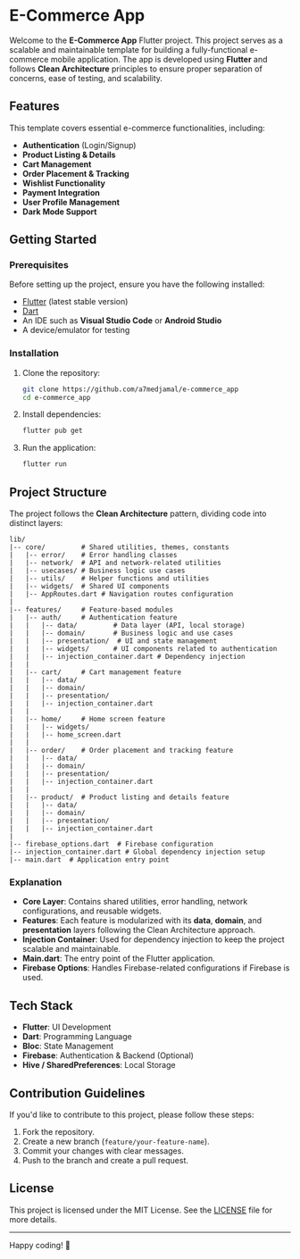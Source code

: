 # E-Commerce App

Welcome to the **E-Commerce App** Flutter project. This project serves as a scalable and maintainable template for building a fully-functional e-commerce mobile application. The app is developed using **Flutter** and follows **Clean Architecture** principles to ensure proper separation of concerns, ease of testing, and scalability.

## Features

This template covers essential e-commerce functionalities, including:

- **Authentication** (Login/Signup)
- **Product Listing & Details**
- **Cart Management**
- **Order Placement & Tracking**
- **Wishlist Functionality**
- **Payment Integration**
- **User Profile Management**
- **Dark Mode Support**

## Getting Started

### Prerequisites

Before setting up the project, ensure you have the following installed:

- [Flutter](https://flutter.dev/docs/get-started/install) (latest stable version)
- [Dart](https://dart.dev/get-dart)
- An IDE such as **Visual Studio Code** or **Android Studio**
- A device/emulator for testing

### Installation

1. Clone the repository:
   ```sh
   git clone https://github.com/a7medjamal/e-commerce_app
   cd e-commerce_app
   ```

2. Install dependencies:
   ```sh
   flutter pub get
   ```

3. Run the application:
   ```sh
   flutter run
   ```

## Project Structure

The project follows the **Clean Architecture** pattern, dividing code into distinct layers:

```
lib/
|-- core/         # Shared utilities, themes, constants
|   |-- error/    # Error handling classes
|   |-- network/  # API and network-related utilities
|   |-- usecases/ # Business logic use cases
|   |-- utils/    # Helper functions and utilities
|   |-- widgets/  # Shared UI components
|   |-- AppRoutes.dart # Navigation routes configuration
|
|-- features/     # Feature-based modules
|   |-- auth/     # Authentication feature
|   |   |-- data/         # Data layer (API, local storage)
|   |   |-- domain/       # Business logic and use cases
|   |   |-- presentation/  # UI and state management
|   |   |-- widgets/      # UI components related to authentication
|   |   |-- injection_container.dart # Dependency injection
|   |
|   |-- cart/     # Cart management feature
|   |   |-- data/
|   |   |-- domain/
|   |   |-- presentation/
|   |   |-- injection_container.dart
|   |
|   |-- home/     # Home screen feature
|   |   |-- widgets/
|   |   |-- home_screen.dart
|   |
|   |-- order/    # Order placement and tracking feature
|   |   |-- data/
|   |   |-- domain/
|   |   |-- presentation/
|   |   |-- injection_container.dart
|   |
|   |-- product/  # Product listing and details feature
|   |   |-- data/
|   |   |-- domain/
|   |   |-- presentation/
|   |   |-- injection_container.dart
|
|-- firebase_options.dart  # Firebase configuration
|-- injection_container.dart # Global dependency injection setup
|-- main.dart  # Application entry point
```

### Explanation

- **Core Layer**: Contains shared utilities, error handling, network configurations, and reusable widgets.
- **Features**: Each feature is modularized with its **data**, **domain**, and **presentation** layers following the Clean Architecture approach.
- **Injection Container**: Used for dependency injection to keep the project scalable and maintainable.
- **Main.dart**: The entry point of the Flutter application.
- **Firebase Options**: Handles Firebase-related configurations if Firebase is used.

## Tech Stack

- **Flutter**: UI Development
- **Dart**: Programming Language
- **Bloc**: State Management
- **Firebase**: Authentication & Backend (Optional)
- **Hive / SharedPreferences**: Local Storage

## Contribution Guidelines

If you'd like to contribute to this project, please follow these steps:

1. Fork the repository.
2. Create a new branch (`feature/your-feature-name`).
3. Commit your changes with clear messages.
4. Push to the branch and create a pull request.

## License

This project is licensed under the MIT License. See the [LICENSE](LICENSE) file for more details.

---

Happy coding! 🚀
